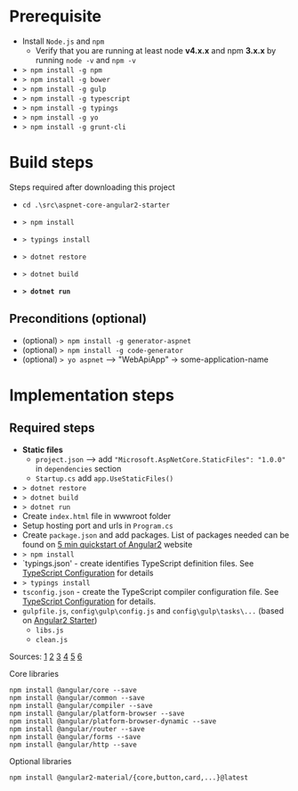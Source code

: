 # Prerequisite
* Install `Node.js` and `npm` 
    * Verify that you are running at least node **v4.x.x** and npm **3.x.x** by running `node -v` and `npm -v`
* `> npm install -g npm`
* `> npm install -g bower`
* `> npm install -g gulp`
* `> npm install -g typescript`
* `> npm install -g typings`
* `> npm install -g yo`
* `> npm install -g grunt-cli`

# Build steps
Steps required after downloading this project
* `cd .\src\aspnet-core-angular2-starter`
* `> npm install`
* `> typings install`
* `> dotnet restore`
* `> dotnet build`


* __`> dotnet run`__

## Preconditions (optional)
* (optional) `> npm install -g generator-aspnet`
* (optional) `> npm install -g code-generator`
* (optional) `> yo aspnet` --> "WebApiApp" -> some-application-name

# Implementation steps 

## Required steps
* **Static files**
    * `project.json` --> add `"Microsoft.AspNetCore.StaticFiles": "1.0.0"` in `dependencies` section
    * `Startup.cs` add `app.UseStaticFiles()`
* `> dotnet restore`
* `> dotnet build`
* `> dotnet run`
* Create `index.html` file in wwwroot folder
* Setup hosting port and urls in `Program.cs`
* Create `package.json` and add packages.  List of packages needed can be found on [5 min quickstart of Angular2](https://angular.io/docs/ts/latest/quickstart.html) website
* `> npm install`
* `typings.json' - create identifies TypeScript definition files. See [TypeScript Configuration](https://angular.io/docs/ts/latest/guide/typescript-configuration.html#!#typings) for details
* `> typings install`
* `tsconfig.json` - create the TypeScript compiler configuration file. See [TypeScript Configuration](https://angular.io/docs/ts/latest/guide/typescript-configuration.html#tsconfig) for details.
* `gulpfile.js`, `config\gulp\config.js` and `config\gulp\tasks\...` (based on [Angular2 Starter](https://github.com/antonybudianto/angular2-starter))
    * `libs.js`
    * `clean.js`

Sources:
[1](https://github.com/antonybudianto/angular2-starter)
[2](https://angular.io/docs/ts/latest/quickstart.html)
[3](http://asp.net-hacker.rocks/2016/04/04/aspnetcore-and-angular2-part1.html)
[4](http://www.mithunvp.com/angular-2-asp-net-core-visual-studio-code-typescript/)
[5](https://github.com/FabianGosebrink/ASPNET-Core-Angular2-StarterTemplate)
[6](https://angular.io/docs/ts/latest/cookbook/visual-studio-2015.html)

Core libraries
```
npm install @angular/core --save
npm install @angular/common --save
npm install @angular/compiler --save
npm install @angular/platform-browser --save
npm install @angular/platform-browser-dynamic --save
npm install @angular/router --save
npm install @angular/forms --save
npm install @angular/http --save
```

Optional libraries
```
npm install @angular2-material/{core,button,card,...}@latest
```